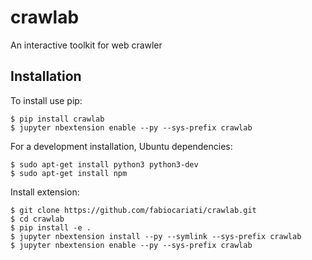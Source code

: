crawlab
===============================

An interactive toolkit for web crawler

Installation
------------

To install use pip:

    $ pip install crawlab
    $ jupyter nbextension enable --py --sys-prefix crawlab


For a development installation,
Ubuntu dependencies:

    $ sudo apt-get install python3 python3-dev
    $ sudo apt-get install npm
    
Install extension:

    $ git clone https://github.com/fabiocariati/crawlab.git
    $ cd crawlab
    $ pip install -e .
    $ jupyter nbextension install --py --symlink --sys-prefix crawlab
    $ jupyter nbextension enable --py --sys-prefix crawlab
